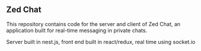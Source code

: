 ## Zed Chat

This repository contains code for the server and client of Zed Chat, an application
built for real-time messaging in private chats. 

Server built in nest.js, front end built in react/redux, real time using socket.io
